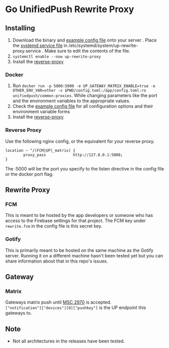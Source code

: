 # Go UnifiedPush Rewrite Proxy

## Installing

1. Download the binary and [example config file](./example-config.toml) onto your server
. Place the [systemd service file](./up-rewrite-proxy.service) in /etc/systemd/system/up-rewrite-proxy.service . Make sure to edit the contents of the file.
1. `systemctl enable --now up-rewrite-proxy`
1. Install the [reverse-proxy](#reverse-proxy)

### Docker
1. Run `docker run -p 5000:5000 -e UP_GATEWAY_MATRIX_ENABLE=true -e OTHER_ENV_VAR=other -v $PWD/config.toml:/app/config.toml:ro unifiedpush/common-proxies`. While changing parameters like the port and the environment variables to the appropriate values.
1. Check the [example config file](./example-config.toml) for all configuration options and their environment variable forms
1. Install the [reverse-proxy](#reverse-proxy)


### Reverse Proxy

Use the following nginx config, or the equivalent for your reverse proxy.
```nginx 
location ~ ^/(FCM|UP|_matrix) {    
        proxy_pass            http://127.0.0.1:5000;
}
```
The :5000 will be the port you specify to the listen directive in the config file or the docker port flag.


## Rewrite Proxy
### FCM

This is meant to be hosted by the app developers or someone who has access to the Firebase settings for that project. The FCM key under `rewrite.fcm` in the config file is this secret key.

### Gotify

This is primarily meant to be hosted on the same machine as the Gotify server. Running it on a different machine hasn't been tested yet but you can share information about that in this repo's issues.

## Gateway

### Matrix
Gateways matrix push until [MSC 2970](https://github.com/matrix-org/matrix-doc/pull/2970) is accepted.  
`["notification"]["devices"][0]["pushkey"]` is the UP endpoint this gateways to.

## Note
* Not all architectures in the releases have been tested.
